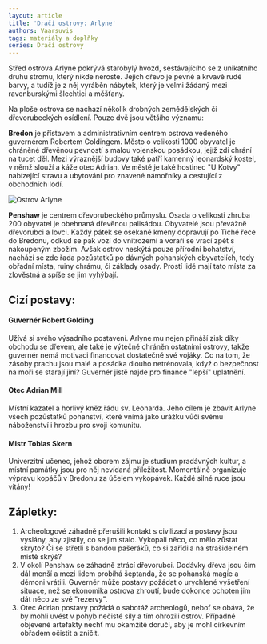 ```yaml
---
layout: article
title: 'Dračí ostrovy: Arlyne'
authors: Vaarsuvis
tags: materiály a doplňky
series: Dračí ostrovy
---
```


Střed ostrova Arlyne pokrývá starobylý hvozd, sestávajícího se z unikatního druhu stromu, který nikde neroste. Jejich dřevo je pevné a krvavě rudé barvy, a tudíž je z něj vyráběn nábytek, který je velmi žádaný mezi ravenburskými šlechtici a měšťany.

Na ploše ostrova se nachazí několik drobných zemědělských či dřevorubeckých osídlení. Pouze dvě jsou většího významu:

**Bredon** je přístavem a administrativním centrem ostrova vedeného guvernérem Robertem Goldingem. Město o velikosti 1000 obyvatel je chráněné dřevěnou pevností s malou vojenskou posádkou, jejíž zdi chrání na tucet děl. Mezi výraznější budovy také patří kamenný leonardský kostel, v němž slouží a káže otec Adrian. Ve městě je také hostinec "U Kotvy" nabízející stravu a ubytování pro znavené námořníky a cestující z obchodních lodí.

![Ostrov Arlyne]({{site.baseurl}}/76/arlyne.PNG)

**Penshaw** je centrem dřevorubeckého průmyslu. Osada o velikosti zhruba 200 obyvatel je obehnaná dřevěnou palisádou. Obyvatelé jsou převážně dřevorubci a lovci. Každý pátek se osekané kmeny dopravují po Tiché řece do Bredonu, odkud se pak vozí do vnitrozemí a voraři se vrací zpět s nakoupeným zbožím.
Avšak ostrov neskýtá pouze přírodní bohatství, nachází se zde řada pozůstatků po dávných pohanských obyvatelích, tedy obřadní místa, ruiny chrámu, či základy osady. Prostí lidé mají tato místa za zlověstná a spíše se jim vyhýbají.

## Cizí postavy:

#### Guvernér Robert Golding

Užívá si svého výsadního postavení. Arlyne mu nejen přináší zisk díky obchodu se dřevem, ale také je výtečně chráněn ostatními ostrovy, takže guvernér nemá motivaci financovat dostatečně své vojáky. Co na tom, že zásoby prachu jsou malé a posádka dlouho netrénovala, když o bezpečnost na moři se starají jiní? Guvernér jistě najde pro finance "lepší" uplatnění.

#### Otec Adrian Mill

Místní kazatel a horlivý kněz řádu sv. Leonarda. Jeho cílem je zbavit Arlyne všech pozůstatků pohanství, které vnímá jako urážku vůči svému náboženství i hrozbu pro svoji komunitu.

#### Mistr Tobias Skern

Univerzitní učenec, jehož oborem zájmu je studium pradávných kultur, a místní památky jsou pro něj nevídaná příležitost. Momentálně organizuje výpravu kopáčů v Bredonu za účelem vykopávek. Každé silné ruce jsou vítány!

## Zápletky:

1. Archeologové záhadně přerušili kontakt s civilizací a postavy jsou vyslány, aby zjistily, co se jim stalo. Vykopali něco, co mělo zůstat skryto? Či se střetli s bandou pašeráků, co si zařídila na strašidelném místě skrýš?
2. V okolí Penshaw se záhadně ztrácí dřevorubci. Dodávky dřeva jsou čím dál menší a mezi lidem probíhá šeptanda, že se pohanská magie a démoni vrátili. Guvernér může postavy požádat o urychlené vyšetření situace, než se ekonomika ostrova zhroutí, bude dokonce ochoten jim dát něco ze své "rezervy".
3. Otec Adrian postavy požádá o sabotáž archeologů, neboť se obává, že by mohli uvést v pohyb nečisté síly a tím ohrozili ostrov. Případné objevené artefakty nechť mu okamžitě doručí, aby je mohl církevním obřadem očistit a zničit.
